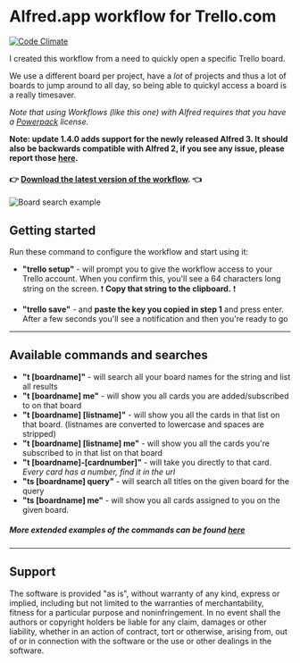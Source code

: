 
# Alfred.app workflow for Trello.com
[![Code Climate](https://codeclimate.com/github/janhenckens/alfredapp-trello/badges/gpa.svg)](https://codeclimate.com/github/janhenckens/alfredapp-trello)

I created this workflow from a need to quickly open a specific Trello board.

We use a different board per project, have a *lot* of projects and thus a lot of boards to jump around to all day, so being able to quickyl access a board is a really timesaver.

*Note that using Workflows (like this one) with Alfred requires that you have a [Powerpack](http://www.alfredapp.com/powerpack/) license.*


**Note: update 1.4.0 adds support for the newly released Alfred 3. It should also be backwards compatible with Alfred 2, if you see any issue, please report those [here](https://github.com/janhenckens/alfredapp-trello/issues).**

#### :point_right: [Download the latest version of the workflow](https://github.com/janhenckens/alfredapp-trello/releases/download/v1.4.0/Trello.for.Alfred.alfredworkflow). :point_left:

![Board search example](https://raw.githubusercontent.com/janhenckens/alfredapp-trello/gh-pages/assets/alfred_trello_example.png)

## Getting started

Run these command to configure the workflow and start using it:

- **"trello setup"** - will prompt you to give the workflow access to your Trello account. When you confirm this, you'll see a 64 characters long string on the screen. :exclamation: **Copy that string to the clipboard.** :exclamation:

- **"trello save"** - and **paste the key you copied in step 1** and press enter. After a few seconds you'll see a notification and then you're ready to go

---

## Available commands and searches
- **"t [boardname]"** - will search all your board names for the string and list all results
- **"t [boardname] me"** - will show you all cards you are added/subscribed to on that board
- **"t [boardname] [listname]"** - will show you all the cards in that list on that board. (listnames are converted to lowercase and spaces are stripped)
- **"t [boardname] [listname] me"** - will show you all the cards you're subscribed to in that list on that board
- **"t [boardname]-[cardnumber]"** - will take you directly to that card. *Every card has a number, find it in the url*
- **"ts [boardname] query"** - will search all titles on the given board for the query
- **"ts [boardname] me"** - will show you all cards assigned to you on the given board.

##### More extended examples of the commands can be found [here](https://github.com/janhenckens/alfredapp-trello/wiki/available-commands)

---
## Support

The software is provided "as is", without warranty of any kind, express or implied, including but not limited to the warranties of merchantability, fitness for a particular purpose and noninfringement. In no event shall the authors or copyright holders be liable for any claim, damages or other liability, whether in an action of contract, tort or otherwise, arising from, out of or in connection with the software or the use or other dealings in the software.
